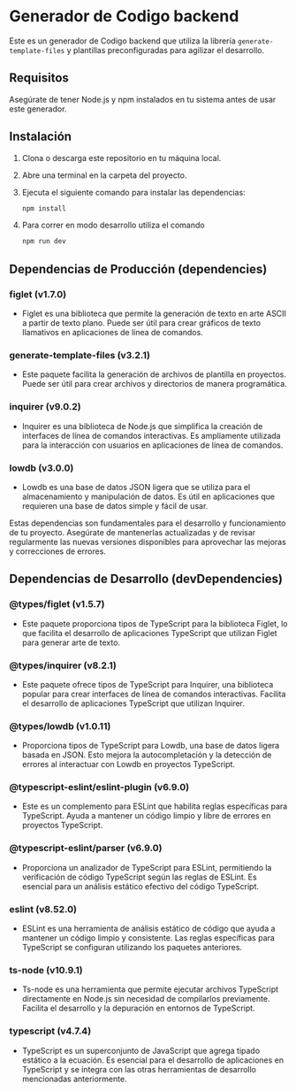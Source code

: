 # Generador de Codigo backend

Este es un generador de Codigo backend que utiliza la librería `generate-template-files` y plantillas preconfiguradas para agilizar el desarrollo.

## Requisitos

Asegúrate de tener Node.js y npm instalados en tu sistema antes de usar este generador.

## Instalación

1. Clona o descarga este repositorio en tu máquina local.
2. Abre una terminal en la carpeta del proyecto.
3. Ejecuta el siguiente comando para instalar las dependencias:

   ```bash
   npm install
   ```

4. Para correr en modo desarrollo utiliza el comando

   ```bash
   npm run dev
   ```

## Dependencias de Producción (dependencies)

### figlet (v1.7.0)

- Figlet es una biblioteca que permite la generación de texto en arte ASCII a partir de texto plano. Puede ser útil para crear gráficos de texto llamativos en aplicaciones de línea de comandos.

### generate-template-files (v3.2.1)

- Este paquete facilita la generación de archivos de plantilla en proyectos. Puede ser útil para crear archivos y directorios de manera programática.

### inquirer (v9.0.2)

- Inquirer es una biblioteca de Node.js que simplifica la creación de interfaces de línea de comandos interactivas. Es ampliamente utilizada para la interacción con usuarios en aplicaciones de línea de comandos.

### lowdb (v3.0.0)

- Lowdb es una base de datos JSON ligera que se utiliza para el almacenamiento y manipulación de datos. Es útil en aplicaciones que requieren una base de datos simple y fácil de usar.

Estas dependencias son fundamentales para el desarrollo y funcionamiento de tu proyecto. Asegúrate de mantenerlas actualizadas y de revisar regularmente las nuevas versiones disponibles para aprovechar las mejoras y correcciones de errores.

## Dependencias de Desarrollo (devDependencies)

### @types/figlet (v1.5.7)

- Este paquete proporciona tipos de TypeScript para la biblioteca Figlet, lo que facilita el desarrollo de aplicaciones TypeScript que utilizan Figlet para generar arte de texto.

### @types/inquirer (v8.2.1)

- Este paquete ofrece tipos de TypeScript para Inquirer, una biblioteca popular para crear interfaces de línea de comandos interactivas. Facilita el desarrollo de aplicaciones TypeScript que utilizan Inquirer.

### @types/lowdb (v1.0.11)

- Proporciona tipos de TypeScript para Lowdb, una base de datos ligera basada en JSON. Esto mejora la autocompletación y la detección de errores al interactuar con Lowdb en proyectos TypeScript.

### @typescript-eslint/eslint-plugin (v6.9.0)

- Este es un complemento para ESLint que habilita reglas específicas para TypeScript. Ayuda a mantener un código limpio y libre de errores en proyectos TypeScript.

### @typescript-eslint/parser (v6.9.0)

- Proporciona un analizador de TypeScript para ESLint, permitiendo la verificación de código TypeScript según las reglas de ESLint. Es esencial para un análisis estático efectivo del código TypeScript.

### eslint (v8.52.0)

- ESLint es una herramienta de análisis estático de código que ayuda a mantener un código limpio y consistente. Las reglas específicas para TypeScript se configuran utilizando los paquetes anteriores.

### ts-node (v10.9.1)

- Ts-node es una herramienta que permite ejecutar archivos TypeScript directamente en Node.js sin necesidad de compilarlos previamente. Facilita el desarrollo y la depuración en entornos de TypeScript.

### typescript (v4.7.4)

- TypeScript es un superconjunto de JavaScript que agrega tipado estático a la ecuación. Es esencial para el desarrollo de aplicaciones en TypeScript y se integra con las otras herramientas de desarrollo mencionadas anteriormente.
